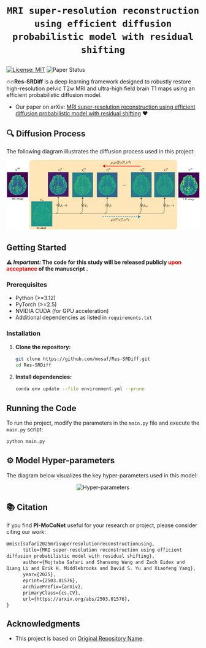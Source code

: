# <p align=center>`MRI super-resolution reconstruction using efficient diffusion probabilistic model with residual shifting`</p> # 


[![License: MIT](https://img.shields.io/badge/License-MIT-green.svg)](https://opensource.org/licenses/MIT)    ![Paper Status](https://img.shields.io/badge/Paper%20Status-Under%20Review-yellow)



:fire::fire:**Res-SRDiff** is a deep learning framework designed to robustly restore high-resolution pelvic T2w MRI and ultra-high field brain T1 maps using an efficient probabilistic diffusion model.

- Our paper on arXiv: [MRI super-resolution reconstruction using efficient diffusion probabilistic model with residual shifting](https://arxiv.org/abs/2503.01576) :heart:


## 🔍 Diffusion Process

The following diagram illustrates the diffusion process used in this project:


<p align="center"> <img src="./figures/diffusionprocess.svg" alt="Hyper-parameters" width="1000"/> </p>



## Getting Started

**⚠️ *Important:* The code for this study will be released publicly <span style="color:red;">  upon acceptance </span>of the manuscript .**
### Prerequisites

- Python (>=3.12)
- PyTorch (>=2.5)
- NVIDIA CUDA (for GPU acceleration)
- Additional dependencies as listed in `requirements.txt`

### Installation

1. **Clone the repository:**

   ```bash
   git clone https://github.com/mosaf/Res-SRDiff.git
   cd Res-SRDiff

2. **Install dependencies:**

    ```bash
    conda env update --file environment.yml --prune

## Running the Code

To run the project, modify the parameters in the `main.py` file and execute the `main.py` script:

```bash
python main.py
```

## ⚙️ Model Hyper-parameters


The diagram below visualizes the key hyper-parameters used in this model:
<p align="center"> <img src="./figures/hyperparameters_v2.svg" alt="Hyper-parameters" width="600"/> </p>


## 📚 Citation

[//]: # (      author={Mojtaba Safari and Shansong Wang and Zach Eidex and Richard Qiu and Chih-Wei Chang and David S. Yu and Xiaofeng Yang},)

If you find **PI-MoCoNet** useful for your research or project, please consider citing our work:

```
@misc{safari2025mrisuperresolutionreconstructionusing,
      title={MRI super-resolution reconstruction using efficient diffusion probabilistic model with residual shifting}, 
      author={Mojtaba Safari and Shansong Wang and Zach Eidex and Qiang Li and Erik H. Middlebrooks and David S. Yu and Xiaofeng Yang},
      year={2025},
      eprint={2503.01576},
      archivePrefix={arXiv},
      primaryClass={cs.CV},
      url={https://arxiv.org/abs/2503.01576}, 
}
```


## Acknowledgments

- This project is based on [Original Repository Name](https://github.com/).
